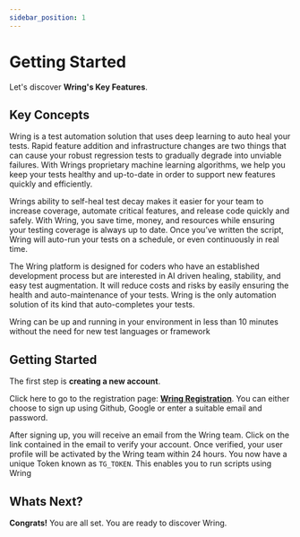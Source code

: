 ```yaml
---
sidebar_position: 1
---
```


# Getting Started

Let's discover **Wring's Key Features**.

## Key Concepts

Wring is a test automation solution that uses deep learning to auto heal your tests. Rapid feature addition and infrastructure changes are two things that can cause your robust regression tests to gradually degrade into unviable failures. With Wrings proprietary machine learning algorithms, we help you keep your tests healthy and up-to-date in order to support new features quickly and efficiently.

Wrings ability to self-heal test decay makes it easier for your team to increase coverage, automate critical features, and release code quickly and safely. With Wring, you save time, money, and resources while ensuring your testing coverage is always up to date. Once you’ve written the script, Wring will auto-run your tests on a schedule, or even continuously in real time.

The Wring platform is designed for coders who have an established development process but are interested in AI driven healing, stability, and easy test augmentation. It will reduce costs and risks by easily ensuring the health and auto-maintenance of your tests. Wring is the only automation solution of its kind that auto-completes your tests.


Wring can be up and running in your environment in less than 10 minutes without the need for new test languages or framework

## Getting Started

The first step is **creating a new account**.

Click here to go to the registration page: **[Wring Registration](https://app.wring.dev/register)**.
You can either choose to sign up using Github, Google or enter a suitable email and password.

After signing up, you will receive an email from the Wring team. Click on the link contained in the email to verify your account. Once verified, your user profile will be activated by the Wring team within 24 hours. You now have a unique Token known as `TG_TOKEN`. This enables you to run scripts using Wring
## Whats Next?

 **Congrats!** You are all set. You are ready to discover Wring.
